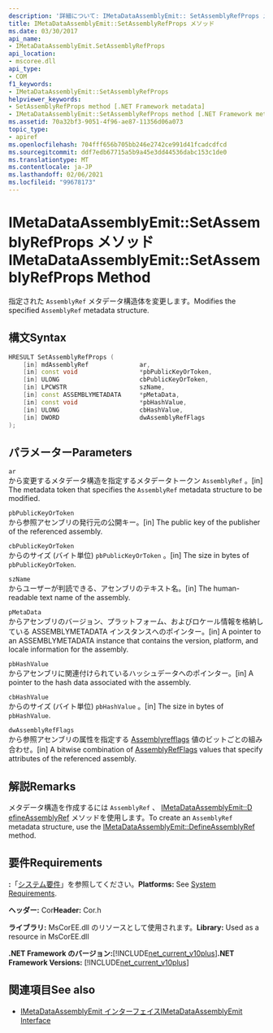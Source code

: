 ```yaml
---
description: '詳細について: IMetaDataAssemblyEmit:: SetAssemblyRefProps メソッド'
title: IMetaDataAssemblyEmit::SetAssemblyRefProps メソッド
ms.date: 03/30/2017
api_name:
- IMetaDataAssemblyEmit.SetAssemblyRefProps
api_location:
- mscoree.dll
api_type:
- COM
f1_keywords:
- IMetaDataAssemblyEmit::SetAssemblyRefProps
helpviewer_keywords:
- SetAssemblyRefProps method [.NET Framework metadata]
- IMetaDataAssemblyEmit::SetAssemblyRefProps method [.NET Framework metadata]
ms.assetid: 70a32bf3-9051-4f96-ae87-11356d06a073
topic_type:
- apiref
ms.openlocfilehash: 704fff656b705bb246e2742ce991d41fcadcdfcd
ms.sourcegitcommit: ddf7edb67715a5b9a45e3dd44536dabc153c1de0
ms.translationtype: MT
ms.contentlocale: ja-JP
ms.lasthandoff: 02/06/2021
ms.locfileid: "99678173"
---
```

# <a name="imetadataassemblyemitsetassemblyrefprops-method"></a><span data-ttu-id="19978-103">IMetaDataAssemblyEmit::SetAssemblyRefProps メソッド</span><span class="sxs-lookup"><span data-stu-id="19978-103">IMetaDataAssemblyEmit::SetAssemblyRefProps Method</span></span>

<span data-ttu-id="19978-104">指定された `AssemblyRef` メタデータ構造体を変更します。</span><span class="sxs-lookup"><span data-stu-id="19978-104">Modifies the specified `AssemblyRef` metadata structure.</span></span>  
  
## <a name="syntax"></a><span data-ttu-id="19978-105">構文</span><span class="sxs-lookup"><span data-stu-id="19978-105">Syntax</span></span>  
  
```cpp  
HRESULT SetAssemblyRefProps (  
    [in] mdAssemblyRef              ar,  
    [in] const void                 *pbPublicKeyOrToken,  
    [in] ULONG                      cbPublicKeyOrToken,  
    [in] LPCWSTR                    szName,
    [in] const ASSEMBLYMETADATA     *pMetaData,
    [in] const void                 *pbHashValue,  
    [in] ULONG                      cbHashValue,  
    [in] DWORD                      dwAssemblyRefFlags  
);  
```  
  
## <a name="parameters"></a><span data-ttu-id="19978-106">パラメーター</span><span class="sxs-lookup"><span data-stu-id="19978-106">Parameters</span></span>  

 `ar`  
 <span data-ttu-id="19978-107">から変更するメタデータ構造を指定するメタデータトークン `AssemblyRef` 。</span><span class="sxs-lookup"><span data-stu-id="19978-107">[in] The metadata token that specifies the `AssemblyRef` metadata structure to be modified.</span></span>  
  
 `pbPublicKeyOrToken`  
 <span data-ttu-id="19978-108">から参照アセンブリの発行元の公開キー。</span><span class="sxs-lookup"><span data-stu-id="19978-108">[in] The public key of the publisher of the referenced assembly.</span></span>  
  
 `cbPublicKeyOrToken`  
 <span data-ttu-id="19978-109">からのサイズ (バイト単位) `pbPublicKeyOrToken` 。</span><span class="sxs-lookup"><span data-stu-id="19978-109">[in] The size in bytes of `pbPublicKeyOrToken`.</span></span>  
  
 `szName`  
 <span data-ttu-id="19978-110">からユーザーが判読できる、アセンブリのテキスト名。</span><span class="sxs-lookup"><span data-stu-id="19978-110">[in] The human-readable text name of the assembly.</span></span>  
  
 `pMetaData`  
 <span data-ttu-id="19978-111">からアセンブリのバージョン、プラットフォーム、およびロケール情報を格納している ASSEMBLYMETADATA インスタンスへのポインター。</span><span class="sxs-lookup"><span data-stu-id="19978-111">[in] A pointer to an ASSEMBLYMETADATA instance that contains the version, platform, and locale information for the assembly.</span></span>  
  
 `pbHashValue`  
 <span data-ttu-id="19978-112">からアセンブリに関連付けられているハッシュデータへのポインター。</span><span class="sxs-lookup"><span data-stu-id="19978-112">[in] A pointer to the hash data associated with the assembly.</span></span>  
  
 `cbHashValue`  
 <span data-ttu-id="19978-113">からのサイズ (バイト単位) `pbHashValue` 。</span><span class="sxs-lookup"><span data-stu-id="19978-113">[in] The size in bytes of `pbHashValue`.</span></span>  
  
 `dwAssemblyRefFlags`  
 <span data-ttu-id="19978-114">から参照アセンブリの属性を指定する [Assemblyrefflags](assemblyrefflags-enumeration.md) 値のビットごとの組み合わせ。</span><span class="sxs-lookup"><span data-stu-id="19978-114">[in] A bitwise combination of [AssemblyRefFlags](assemblyrefflags-enumeration.md) values that specify attributes of the referenced assembly.</span></span>  
  
## <a name="remarks"></a><span data-ttu-id="19978-115">解説</span><span class="sxs-lookup"><span data-stu-id="19978-115">Remarks</span></span>  

 <span data-ttu-id="19978-116">メタデータ構造を作成するには `AssemblyRef` 、 [IMetaDataAssemblyEmit::D efineAssemblyRef](imetadataassemblyemit-defineassemblyref-method.md) メソッドを使用します。</span><span class="sxs-lookup"><span data-stu-id="19978-116">To create an `AssemblyRef` metadata structure, use the [IMetaDataAssemblyEmit::DefineAssemblyRef](imetadataassemblyemit-defineassemblyref-method.md) method.</span></span>  
  
## <a name="requirements"></a><span data-ttu-id="19978-117">要件</span><span class="sxs-lookup"><span data-stu-id="19978-117">Requirements</span></span>  

 <span data-ttu-id="19978-118">**:**「[システム要件](../../get-started/system-requirements.md)」を参照してください。</span><span class="sxs-lookup"><span data-stu-id="19978-118">**Platforms:** See [System Requirements](../../get-started/system-requirements.md).</span></span>  
  
 <span data-ttu-id="19978-119">**ヘッダー:** Cor</span><span class="sxs-lookup"><span data-stu-id="19978-119">**Header:** Cor.h</span></span>  
  
 <span data-ttu-id="19978-120">**ライブラリ:** MsCorEE.dll のリソースとして使用されます。</span><span class="sxs-lookup"><span data-stu-id="19978-120">**Library:** Used as a resource in MsCorEE.dll</span></span>  
  
 <span data-ttu-id="19978-121">**.NET Framework のバージョン:**[!INCLUDE[net_current_v10plus](../../../../includes/net-current-v10plus-md.md)]</span><span class="sxs-lookup"><span data-stu-id="19978-121">**.NET Framework Versions:** [!INCLUDE[net_current_v10plus](../../../../includes/net-current-v10plus-md.md)]</span></span>  
  
## <a name="see-also"></a><span data-ttu-id="19978-122">関連項目</span><span class="sxs-lookup"><span data-stu-id="19978-122">See also</span></span>

- [<span data-ttu-id="19978-123">IMetaDataAssemblyEmit インターフェイス</span><span class="sxs-lookup"><span data-stu-id="19978-123">IMetaDataAssemblyEmit Interface</span></span>](imetadataassemblyemit-interface.md)
